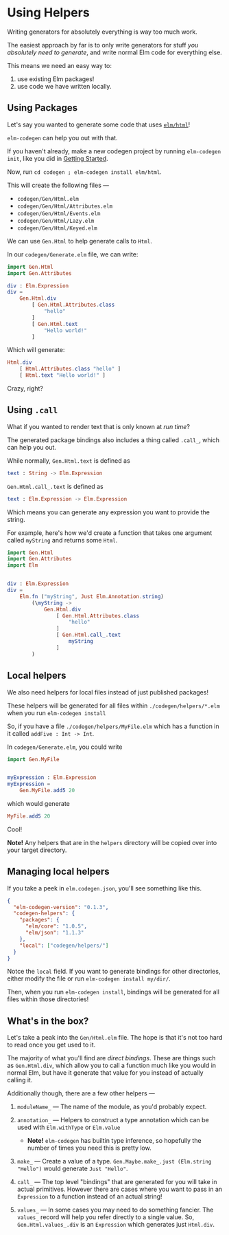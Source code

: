 # Using Helpers

Writing generators for absolutely everything is way too much work.

The easiest approach by far is to only write generators for stuff _you absolutely need to generate_, and write normal Elm code for everything else.

This means we need an easy way to:

1. use existing Elm packages!
2. use code we have written locally.

## Using Packages

Let's say you wanted to generate some code that uses [`elm/html`](https://package.elm-lang.org/packages/elm/html/latest/)!

`elm-codegen` can help you out with that.

If you haven't already, make a new codegen project by running `elm-codegen init`, like you did in [Getting Started](https://github.com/mdgriffith/elm-codegen/tree/main/guide/GettingStarted.md).

Now, run `cd codegen ; elm-codegen install elm/html`.

This will create the following files —

- `codegen/Gen/Html.elm`
- `codegen/Gen/Html/Attributes.elm`
- `codegen/Gen/Html/Events.elm`
- `codegen/Gen/Html/Lazy.elm`
- `codegen/Gen/Html/Keyed.elm`

We can use `Gen.Html` to help generate calls to `Html`.

In our `codegen/Generate.elm` file, we can write:

```elm
import Gen.Html
import Gen.Attributes

div : Elm.Expression
div =
    Gen.Html.div
        [ Gen.Html.Attributes.class
            "hello"
        ]
        [ Gen.Html.text
            "Hello world!"
        ]

```

Which will generate:

```elm
Html.div
    [ Html.Attributes.class "hello" ]
    [ Html.text "Hello world!" ]
```

Crazy, right?

## Using `.call`

What if you wanted to render text that is only known at _run time_?

The generated package bindings also includes a thing called `.call_`, which can help you out.

While normally, `Gen.Html.text` is defined as

```elm
text : String -> Elm.Expression
```

`Gen.Html.call_.text` is defined as

```elm
text : Elm.Expression -> Elm.Expression
```

Which means you can generate any expression you want to provide the string.

For example, here's how we'd create a function that takes one argument called `myString` and returns some `Html`.

```elm
import Gen.Html
import Gen.Attributes
import Elm


div : Elm.Expression
div =
    Elm.fn ("myString", Just Elm.Annotation.string)
        (\myString ->
            Gen.Html.div
                [ Gen.Html.Attributes.class
                    "hello"
                ]
                [ Gen.Html.call_.text
                    myString
                ]
        )
```

## Local helpers

We also need helpers for local files instead of just published packages!

These helpers will be generated for all files within `./codegen/helpers/*.elm` when you run `elm-codegen install`

So, if you have a file `./codegen/helpers/MyFile.elm` which has a function in it called `addFive : Int -> Int`.

In `codegen/Generate.elm`, you could write

```elm
import Gen.MyFile


myExpression : Elm.Expression
myExpression =
    Gen.MyFile.add5 20

```

which would generate

```elm
MyFile.add5 20
```

Cool!

**Note!** Any helpers that are in the `helpers` directory will be copied over into your target directory.

## Managing local helpers

If you take a peek in `elm.codegen.json`, you'll see something like this.

```json
{
  "elm-codegen-version": "0.1.3",
  "codegen-helpers": {
    "packages": {
      "elm/core": "1.0.5",
      "elm/json": "1.1.3"
    },
    "local": ["codegen/helpers/"]
  }
}
```

Notce the `local` field. If you want to generate bindings for other directories, either modify the file or run `elm-codegen install my/dir/`.

Then, when you run `elm-codegen install`, bindings will be generated for all files within those directories!

## What's in the box?

Let's take a peak into the `Gen/Html.elm` file. The hope is that it's not too hard to read once you get used to it.

The majority of what you'll find are _direct bindings_. These are things such as `Gen.Html.div`, which allow you to call a function much like you would in normal Elm, but have it generate that value for you instead of actually calling it.

Additionally though, there are a few other helpers —

1. `moduleName_` — The name of the module, as you'd probably expect.
2. `annotation_` — Helpers to construct a type annotation which can be used with `Elm.withType` or `Elm.value`
   - **Note!** `elm-codegen` has builtin type inference, so hopefully the number of times you need this is pretty low.
3. `make_` — Create a value of a type. `Gen.Maybe.make_.just (Elm.string "Hello")` would generate `Just "Hello"`.
4. `call_` — The top level "bindings" that are generated for you will take in actual primitives. However there are cases where you want to pass in an `Expression` to a function instead of an actual string!

5. `values_` — In some cases you may need to do something fancier. The `values_` record will help you refer directly to a single value.
   So, `Gen.Html.values_.div` is an `Expression` which generates just `Html.div`.
